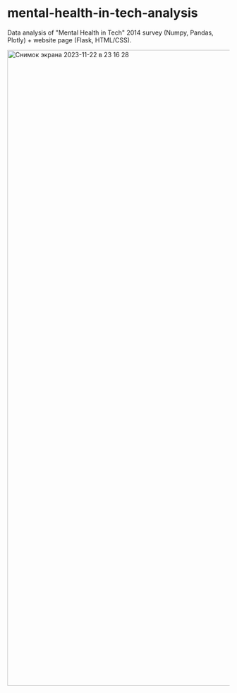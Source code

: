 # mental-health-in-tech-analysis
Data analysis of "Mental Health in Tech" 2014 survey (Numpy, Pandas, Plotly) + website page (Flask, HTML/CSS).

<img width="1440" alt="Снимок экрана 2023-11-22 в 23 16 28" src="https://github.com/pvlppv/mental-health-in-tech-data-analysis/assets/51212505/cb6e6d63-9af5-4899-9beb-f82af460cfcf">
